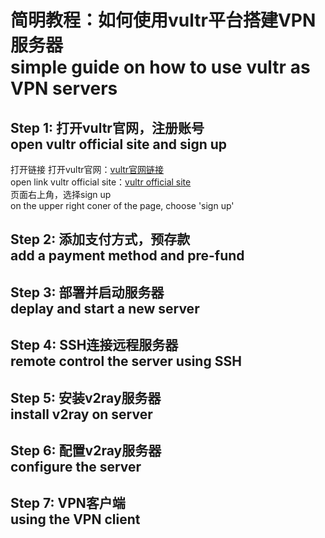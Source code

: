 # 简明教程：如何使用vultr平台搭建VPN服务器<br>simple guide on how to use vultr as VPN servers
## Step 1:  打开vultr官网，注册账号<br> open vultr official site and sign up
打开链接 打开vultr官网：[vultr官网链接](https://www.vultr.com/?ref=9674465) <br>
open link vultr official site：[vultr official site](https://www.vultr.com/?ref=9674465) <br>
页面右上角，选择sign up<br>
on the upper right coner of the page, choose 'sign up'<br>
## Step 2:  添加支付方式，预存款<br> add a payment method and pre-fund

## Step 3:  部署并启动服务器<br> deplay and start a new server

## Step 4:  SSH连接远程服务器<br> remote control the server using SSH

## Step 5:  安装v2ray服务器<br> install v2ray on server

## Step 6:  配置v2ray服务器<br> configure the server 

## Step 7:  VPN客户端<br> using the VPN client 
